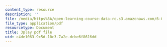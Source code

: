 ```yaml
---
content_type: resource
description: ''
file: /media/https%3A/open-learning-course-data-rc.s3.amazonaws.com/6-00sc-introduction-to-computer-science-and-programming-spring-2011/c4de10639c5d10c37a2edcbe6f8616dd_rM3shFQyieU.pdf
file_type: application/pdf
resourcetype: Document
title: 3play pdf file
uid: c4de1063-9c5d-10c3-7a2e-dcbe6f8616dd
---
```

